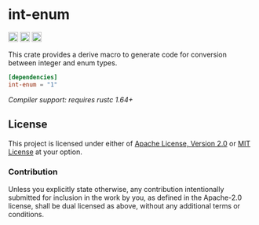 # int-enum

[<img alt="crates.io" src="https://img.shields.io/crates/v/int-enum?style=for-the-badge&logo=rust" height="20">](https://crates.io/crates/int-enum)
[<img alt="docs.rs" src="https://img.shields.io/badge/docs.rs-int--enum-4d76ae?style=for-the-badge&logo=docs.rs" height="20">](https://docs.rs/int-enum)
[<img alt="build status" src="https://img.shields.io/github/actions/workflow/status/Juici/int-enum-rs/ci.yml?branch=master&style=for-the-badge" height="20">](https://github.com/Juici/int-enum-rs/actions?query=branch%3Amaster)

This crate provides a derive macro to generate code for conversion between
integer and enum types.

```toml
[dependencies]
int-enum = "1"
```

_Compiler support: requires rustc 1.64+_

## License

This project is licensed under either of [Apache License, Version 2.0](LICENSE-APACHE)
or [MIT License](LICENSE-MIT) at your option.

### Contribution

Unless you explicitly state otherwise, any contribution intentionally submitted
for inclusion in the work by you, as defined in the Apache-2.0 license, shall be
dual licensed as above, without any additional terms or conditions.

